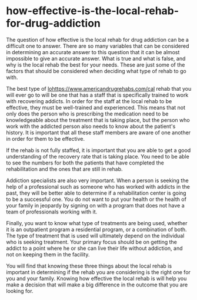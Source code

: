 # how-effective-is-the-local-rehab-for-drug-addiction
The question of how effective is the local rehab for drug addiction can be a difficult one to answer. There are so many variables that can be considered in determining an accurate answer to this question that it can be almost impossible to give an accurate answer. What is true and what is false, and why is the local rehab the best for your needs. These are just some of the factors that should be considered when deciding what type of rehab to go with.

The best type of <a href="https://www.americandrugrehabs.com/">lohttps://www.americandrugrehabs.com/cal rehab </a> that you will ever go to will be one that has a staff that is specifically trained to work with recovering addicts. In order for the staff at the local rehab to be effective, they must be well-trained and experienced. This means that not only does the person who is prescribing the medication need to be knowledgeable about the treatment that is taking place, but the person who work with the addicted person also needs to know about the patient's history. It is important that all these staff members are aware of one another in order for them to be effective.

If the rehab is not fully staffed, it is important that you are able to get a good understanding of the recovery rate that is taking place. You need to be able to see the numbers for both the patients that have completed the rehabilitation and the ones that are still in rehab.

Addiction specialists are also very important. When a person is seeking the help of a professional such as someone who has worked with addicts in the past, they will be better able to determine if a rehabilitation center is going to be a successful one. You do not want to put your health or the health of your family in jeopardy by signing on with a program that does not have a team of professionals working with it.

Finally, you want to know what type of treatments are being used, whether it is an outpatient program a residential program, or a combination of both. The type of treatment that is used will ultimately depend on the individual who is seeking treatment. Your primary focus should be on getting the addict to a point where he or she can live their life without addiction, and not on keeping them in the facility.

You will find that knowing these three things about the local rehab is important in determining if the rehab you are considering is the right one for you and your family. Knowing how effective the local rehab is will help you make a decision that will make a big difference in the outcome that you are looking for.

